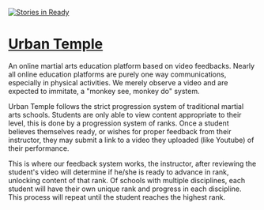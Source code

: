[![Stories in Ready](https://badge.waffle.io/cantankerous-muffin/placeholder.png?label=ready&title=Ready)](https://waffle.io/cantankerous-muffin/placeholder)

# [Urban Temple](https://urbantemple.herokuapp.com)
An online martial arts education platform based on video feedbacks. Nearly all online education platforms are purely one way communications, especially in physical activities. We merely observe a video and are expected to immitate, a "monkey see, monkey do" system. 

Urban Temple follows the strict progression system of traditional martial arts schools. Students are only able to view content appropriate to their level, this is done by a progression system of ranks. Once a student believes themselves ready, or wishes for proper feedback from their instructor, they may submit a link to a video they uploaded (like Youtube) of their performance. 

This is where our feedback system works, the instructor, after reviewing the student's video will determine if he/she is ready to advance in rank, unlocking content of that rank. Of schools with multiple disciplines, each student will have their own unique rank and progress in each discipline. This process will repeat until the student reaches the highest rank. 


